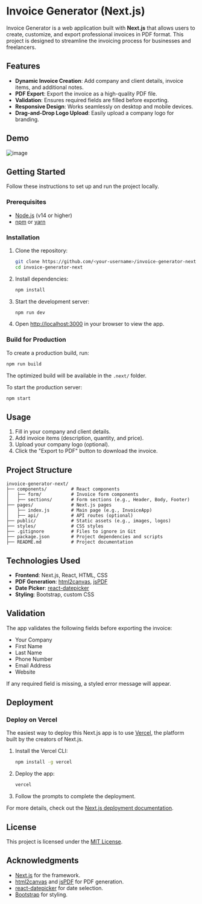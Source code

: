 # Invoice Generator (Next.js)

Invoice Generator is a web application built with **Next.js** that allows users to create, customize, and export professional invoices in PDF format. This project is designed to streamline the invoicing process for businesses and freelancers.

## Features

- **Dynamic Invoice Creation**: Add company and client details, invoice items, and additional notes.
- **PDF Export**: Export the invoice as a high-quality PDF file.
- **Validation**: Ensures required fields are filled before exporting.
- **Responsive Design**: Works seamlessly on desktop and mobile devices.
- **Drag-and-Drop Logo Upload**: Easily upload a company logo for branding.

## Demo
![image](https://github.com/user-attachments/assets/c98a8a65-94bb-40b8-bb4d-a3ad4428366a)


## Getting Started

Follow these instructions to set up and run the project locally.

### Prerequisites

- [Node.js](https://nodejs.org/) (v14 or higher)
- [npm](https://www.npmjs.com/) or [yarn](https://yarnpkg.com/)

### Installation

1. Clone the repository:
   ```bash
   git clone https://github.com/<your-username>/invoice-generator-next.git
   cd invoice-generator-next
   ```

2. Install dependencies:
   ```bash
   npm install
   ```

3. Start the development server:
   ```bash
   npm run dev
   ```

4. Open [http://localhost:3000](http://localhost:3000) in your browser to view the app.

### Build for Production

To create a production build, run:
```bash
npm run build
```
The optimized build will be available in the `.next/` folder.

To start the production server:
```bash
npm start
```

## Usage

1. Fill in your company and client details.
2. Add invoice items (description, quantity, and price).
3. Upload your company logo (optional).
4. Click the "Export to PDF" button to download the invoice.

## Project Structure

```
invoice-generator-next/
├── components/         # React components
│   ├── form/           # Invoice form components
│   ├── sections/       # Form sections (e.g., Header, Body, Footer)
├── pages/              # Next.js pages
│   ├── index.js        # Main page (e.g., InvoiceApp)
│   ├── api/            # API routes (optional)
├── public/             # Static assets (e.g., images, logos)
├── styles/             # CSS styles
├── .gitignore          # Files to ignore in Git
├── package.json        # Project dependencies and scripts
├── README.md           # Project documentation
```

## Technologies Used

- **Frontend**: Next.js, React, HTML, CSS
- **PDF Generation**: [html2canvas](https://github.com/niklasvh/html2canvas), [jsPDF](https://github.com/parallax/jsPDF)
- **Date Picker**: [react-datepicker](https://reactdatepicker.com/)
- **Styling**: Bootstrap, custom CSS

## Validation

The app validates the following fields before exporting the invoice:
- Your Company
- First Name
- Last Name
- Phone Number
- Email Address
- Website

If any required field is missing, a styled error message will appear.

## Deployment

### Deploy on Vercel

The easiest way to deploy this Next.js app is to use [Vercel](https://vercel.com/), the platform built by the creators of Next.js.

1. Install the Vercel CLI:
   ```bash
   npm install -g vercel
   ```

2. Deploy the app:
   ```bash
   vercel
   ```

3. Follow the prompts to complete the deployment.

For more details, check out the [Next.js deployment documentation](https://nextjs.org/docs/deployment).

## License

This project is licensed under the [MIT License](LICENSE).

## Acknowledgments

- [Next.js](https://nextjs.org/) for the framework.
- [html2canvas](https://github.com/niklasvh/html2canvas) and [jsPDF](https://github.com/parallax/jsPDF) for PDF generation.
- [react-datepicker](https://reactdatepicker.com/) for date selection.
- [Bootstrap](https://getbootstrap.com/) for styling.
